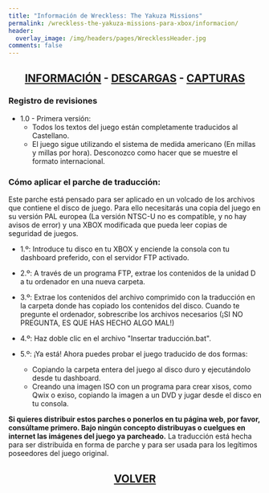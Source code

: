 ```yaml
---
title: "Información de Wreckless: The Yakuza Missions"
permalink: /wreckless-the-yakuza-missions-para-xbox/informacion/
header:
  overlay_image: /img/headers/pages/WrecklessHeader.jpg
comments: false
---
```


<h2 style="text-align: center;"><strong><a href="/wreckless-the-yakuza-missions-para-xbox/informacion/">INFORMACIÓN</a> - <a href="/wreckless-the-yakuza-missions-para-xbox/descargar/">DESCARGAS</a> - <a href="/wreckless-the-yakuza-missions-para-xbox/capturas/">CAPTURAS</a></strong></h2>

### Registro de revisiones

* 1.0 - Primera versión:
  - Todos los textos del juego están completamente traducidos al 
 Castellano.
  - El juego sigue utilizando el sistema de medida americano
 (En millas y millas por hora). Desconozco como hacer que se muestre
 el formato internacional.

### Cómo aplicar el parche de traducción:

Este parche está pensado para ser aplicado en un volcado de los archivos que 
contiene el disco de juego. Para ello necesitarás una copia del juego en su
versión PAL europea (La versión NTSC-U no es compatible, y no hay avisos de 
error) y una XBOX modificada que pueda leer copias de seguridad de juegos.

* 1.º: Introduce tu disco en tu XBOX y enciende la consola con tu dashboard 
preferido, con el servidor FTP activado.

* 2.º: A través de un programa FTP, extrae los contenidos de la unidad D a tu 
ordenador en una nueva carpeta.

* 3.º: Extrae los contenidos del archivo comprimido con la traducción en la 
carpeta donde has copiado los contenidos del disco. Cuando te pregunte el
ordenador, sobrescribe los archivos necesarios (¡SI NO PREGUNTA, ES QUE HAS
HECHO ALGO MAL!)

* 4.º: Haz doble clic en el archivo "Insertar traducción.bat".

* 5.º: ¡Ya está! Ahora puedes probar el juego traducido de dos formas:
  - Copiando la carpeta entera del juego al disco duro y ejecutándolo desde
 tu dashboard.
  - Creando una imagen ISO con un programa para crear xisos, como Qwix o 
 exiso, copiando la imagen a un DVD y jugar desde el disco en tu consola.

**Si quieres distribuir estos parches o ponerlos en tu página web, por favor,
consúltame primero. Bajo ningún concepto distribuyas o cuelgues en internet
las imágenes del juego ya parcheado.** La traducción está hecha para ser
distribuida en forma de parche y para ser usada para los legítimos poseedores
del juego original.

<h2 style="text-align: center;"><a href="/wreckless-the-yakuza-missions-para-xbox/"><strong>VOLVER</strong></a></h2>


